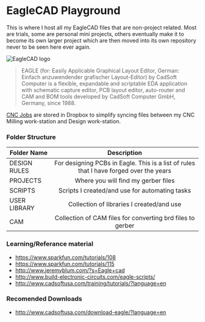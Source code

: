 <!-- https://github.com/adam-p/markdown-here/wiki/Markdown-Cheatsheet -->

EagleCAD Playground
=================
This is where I host all my EagleCAD files that are non-project related. Most are trials, some are personal mini projects, others eventually make it to become its own larger project which are then moved into its own repository never to be seen here ever again.
 
![EagleCAD logo](http://dangerousprototypes.com/wp-content/media/2012/01/cs-logo21.jpg "Logo")

>EAGLE (for: Easily Applicable Graphical Layout Editor, German: Einfach anzuwendender grafischer Layout-Editor) by CadSoft Computer is a flexible, expandable and scriptable EDA application with schematic capture editor, PCB layout editor, auto-router and CAM and BOM tools developed by CadSoft Computer GmbH, Germany, since 1988.

[CNC Jobs](https://www.dropbox.com/sh/d38r4gpvw2gcx58/AAAy57JtkxvIMt3Gzy3qRX3Ka) are stored in Dropbox to simplify syncing files between my CNC Milling work-station and Design work-station.

### Folder Structure

| Folder Name        | Description           |
| ------------- |:--------------------:| 
| DESIGN RULES     | For designing PCBs in Eagle. This is a list of rules that I have forged over the years | 
| PROJECTS     | Where you will find my gerber files| 
| SCRIPTS     | Scripts I created/and use for automating tasks | 
| USER LIBRARY     | Collection of libraries I created/and use | 
| CAM    | Collection of CAM files for converting brd files to gerber | 


### Learning/Referance material
* https://www.sparkfun.com/tutorials/108
* https://www.sparkfun.com/tutorials/115
* http://www.jeremyblum.com/?s=Eagle+cad
* http://www.build-electronic-circuits.com/eagle-scripts/
* http://www.cadsoftusa.com/training/tutorials/?language=en

### Recomended Downloads
* http://www.cadsoftusa.com/download-eagle/?language=en

